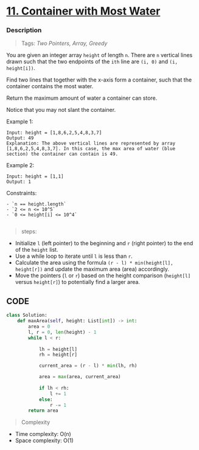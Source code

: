 # <a href="https://leetcode.com/problems/container-with-most-water/?envType=study-plan-v2&envId=top-interview-150">11. Container with Most Water</a>

### Description

> Tags: *Two Pointers, Array, Greedy*


You are given an integer array `height` of length `n`. There are `n` vertical lines drawn such that the two endpoints of the `ith` line are `(i, 0)` and `(i, height[i])`.

Find two lines that together with the x-axis form a container, such that the container contains the most water.

Return the maximum amount of water a container can store.

Notice that you may not slant the container.



 
Example 1:
```
Input: height = [1,8,6,2,5,4,8,3,7]
Output: 49
Explanation: The above vertical lines are represented by array [1,8,6,2,5,4,8,3,7]. In this case, the max area of water (blue section) the container can contain is 49.
```
Example 2:
```
Input: height = [1,1]
Output: 1
```


Constraints:
```
- `n == height.length`
- `2 <= n <= 10^5`
- `0 <= height[i] <= 10^4`


```
> steps:
- Initialize `l` (left pointer) to the beginning and `r` (right pointer) to the end of the `height` list.
- Use a while loop to iterate until `l` is less than `r`.
- Calculate the area using the formula `(r - l) * min(height[l], height[r])` and update the maximum area (area) accordingly.
- Move the pointers (`l` or `r`) based on the height comparison (`height[l]` versus `height[r]`) to potentially find a larger area.


## CODE
```python
class Solution:
    def maxArea(self, height: List[int]) -> int:
        area = 0 
        l, r = 0, len(height) - 1 
        while l < r:
            
            lh = height[l]
            rh = height[r]

            current_area = (r - l) * min(lh, rh)

            area = max(area, current_area)
 
            if lh < rh:
                l += 1 
            else:
                r -= 1 
        return area

```

> Complexity
- Time complexity: O(n)
- Space complexity: O(1)



